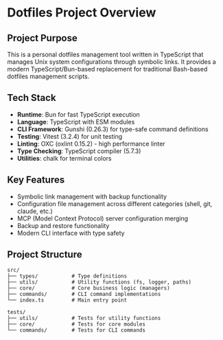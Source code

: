 # Dotfiles Project Overview

## Project Purpose
This is a personal dotfiles management tool written in TypeScript that manages Unix system configurations through symbolic links. It provides a modern TypeScript/Bun-based replacement for traditional Bash-based dotfiles management scripts.

## Tech Stack
- **Runtime**: Bun for fast TypeScript execution
- **Language**: TypeScript with ESM modules
- **CLI Framework**: Gunshi (0.26.3) for type-safe command definitions
- **Testing**: Vitest (3.2.4) for unit testing
- **Linting**: OXC (oxlint 0.15.2) - high performance linter
- **Type Checking**: TypeScript compiler (5.7.3)
- **Utilities**: chalk for terminal colors

## Key Features
- Symbolic link management with backup functionality
- Configuration file management across different categories (shell, git, claude, etc.)
- MCP (Model Context Protocol) server configuration merging
- Backup and restore functionality
- Modern CLI interface with type safety

## Project Structure
```
src/
├── types/           # Type definitions
├── utils/           # Utility functions (fs, logger, paths)
├── core/            # Core business logic (managers)
├── commands/        # CLI command implementations
└── index.ts         # Main entry point

tests/
├── utils/           # Tests for utility functions
├── core/            # Tests for core modules  
└── commands/        # Tests for CLI commands
```